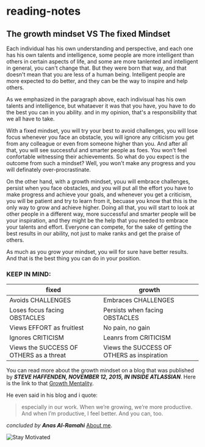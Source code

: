 # reading-notes

## The growth mindset VS The fixed Mindset

  Each individual has his own understanding and perspective, and each one has his own talents and intelligence, some people are more intelligent than others in certain aspects of life, and some are more tanlented and intelligent in general, you can't change that. But they were born that way, and that doesn't mean that you are less of a human being. Intelligent people are more expected to do better, and they can be the way to inspire and help others.


  As we emphasized in the paragraph above, each indivisual has his own talents and intelligence, but whataever it was that you have, you have to do the best you can in you ability. and in my opinion, that's a responsibility that we all have to take. 


  With a fixed mindset, you will try your best to avoid challenges, you will lose focus whenever you face an obstacle, you will ignore any criticism you get from any colleague or even from someone higher than you. And after all that, you will see successful and smarter people as foes. You won't feel confortable witnessing their achievements. So what do you expect is the outcome from such a mindset? Well, you won't make any progress and you will definately over-procrastinate.


  On the other hand, with a growth mindset, youu will embrace challenges, persist when you face obstacles, and you will put all the effort you have to make progress and achieve your goals, and whenever you get a criticism, you will be patient and try to learn from it, becuase you know that this is the only way to grow and achieve higher. Doing all that, you will start to look at other people in a different way, more successful and smarter people will be your inspiration, and they might be the help that you needed to embrace your talents and effort. Everyone can compete, for the sake of getting the best results in our ability, not just to make ranks and get the praise of others.


  As much as you grow your mindset, you will for sure have better results. And that is the best thing you can do in your position.



### KEEP IN MIND:


**fixed** | **growth**
---------------------------------------- | ----------------------------------------
Avoids CHALLENGES | Embraces CHALLENGES
Loses focus facing OBSTACLES| Persists when facing OBSTACLES
Views EFFORT as fruitlest | No pain, no gain
Ignores CRITICISM | Leanrs from CRITICISM
Views the SUCCESS OF OTHERS as a threat | Views the SUCCESS OF OTHERS as inspiration


You can read more about the growth mindset on a blog that was published by ***STEVE HAFFENDEN, NOVEMBER 12, 2015, IN INSIDE ATLASSIAN***.
Here is the link to that [Growth Mentality](https://www.atlassian.com/blog/inside-atlassian/growth-mindset).

He even said in his blog and i quote:
>especially in our work. When we’re growing, we’re more productive. And when I’m productive, I feel better. And you can, too.


*concluded by*
***Anas Al-Ramahi***
[About me](https://github.com/AnasAlRamahi/reading-notes/AboutMe).


![Stay Motivated](https://www.jackpetcheyfoundation.org.uk/core-assets/uploads/2019/11/Feature-image-school-planner-cropped.jpg)


